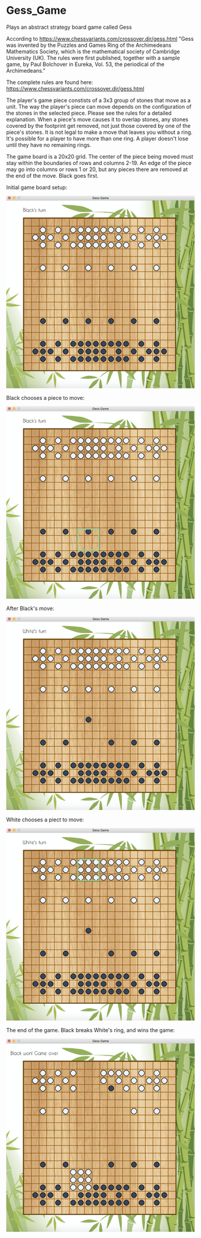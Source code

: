 # Gess_Game
Plays an abstract strategy board game called Gess

According to https://www.chessvariants.com/crossover.dir/gess.html
"Gess was invented by the Puzzles and Games Ring of the Archimedeans Mathematics Society, which is the mathematical society of Cambridge University (UK). The rules were first published, together with a sample game, by Paul Bolchover in Eureka, Vol. 53, the periodical of the Archimedeans."

The complete rules are found here: 
https://www.chessvariants.com/crossover.dir/gess.html

The player's game piece constists of a 3x3 group of stones that move as a unit. The way the player's piece can move depends on the configuration of the stones in the selected piece. Please see the rules for a detailed explanation.  When a piece's move causes it to overlap stones, any stones covered by the footprint get removed, not just those covered by one of the piece's stones. It is not legal to make a move that leaves you without a ring. It's possible for a player to have more than one ring. A player doesn't lose until they have no remaining rings.

The game board is a 20x20 grid.  The center of the piece being moved must stay within the boundaries of rows and columns 2-19. An edge of the piece may go into columns or rows 1 or 20, but any pieces there are removed at the end of the move. Black goes first.

Initial game board setup:

![ScreenShot1](https://github.com/salleya/Gess_Game/blob/master/ScreenShot1.png)

Black chooses a piece to move:

![ScreenShot2](https://github.com/salleya/Gess_Game/blob/master/ScreenShot2.png)

After Black's move:

![ScreenShot3](https://github.com/salleya/Gess_Game/blob/master/ScreenShot3.png)

White chooses a piect to move:

![ScreenShot4](https://github.com/salleya/Gess_Game/blob/master/ScreenShot4.png)

The end of the game.  Black breaks White's ring, and wins the game:

![ScreenShot5](https://github.com/salleya/Gess_Game/blob/master/ScreenShot5.png)



